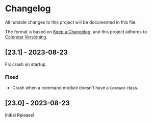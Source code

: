 # Changelog

All notable changes to this project will be documented in this file.

The format is based on [Keep a Changelog](https://keepachangelog.com/en/1.0.0/),
and this project adheres to [Calendar Versioning](https://calver.org).

## [23.1] - 2023-08-23

Fix crash on startup.

### Fixed

- Crash when a command module doesn't have a `Command` class.




## [23.0] - 2023-08-23

Initial Release!
